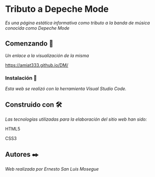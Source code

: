 # Tributo a Depeche Mode

_Es una página estática informativa como tributo a la banda de música conocida como Depeche Mode_

## Comenzando 🚀

_Un enlace a la visualización de la misma_

https://amiat333.github.io/DM/

### Instalación 🔧

_Esta web se realizó con la herramienta Visual Studio Code._

## Construido con 🛠️

_Las tecnologías utilizadas para la elaboración del sitio web han sido:_

HTML5

CSS3

## Autores ✒️

_Web realizada por Ernesto San Luis Mosegue_

